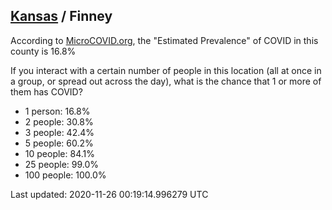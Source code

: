 
## [Kansas](/united-states/kansas) / Finney

According to [MicroCOVID.org](http://microcovid.org),
the "Estimated Prevalence" of COVID in this county is 16.8%

If you interact with a certain number of people in this location
(all at once in a group, or spread out across the day), what is the chance that
1 or more of them has COVID?

- 1 person: 16.8%
- 2 people: 30.8%
- 3 people: 42.4%
- 5 people: 60.2%
- 10 people: 84.1%
- 25 people: 99.0%
- 100 people: 100.0%

Last updated: 2020-11-26 00:19:14.996279 UTC
